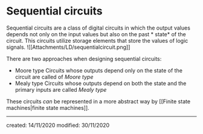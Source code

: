 # Sequential circuits
Sequential circuits are a class of digital circuits in which the output values depends not only on the input values but also on the past * state* of the circuit. This circuits utilize storage elements that store the values of logic signals.
![[Attachments/LD/sequentialcircuit.png]]

There are two approaches when designing sequential circuits:
- Moore type
Circuits whose outputs depend only on the state of the circuit are called of *Moore type*
- Mealy type
Circuits whose outputs depend on both the state and the primary inputs are called *Mealy type*

These circuits *can* be represented in a more abstract way by [[Finite state machines|finite state machines]].

---

created: 14/11/2020
modified: 30/11/2020
